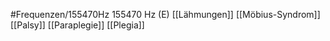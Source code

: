 #Frequenzen/155470Hz
155470 Hz (E)
[[Lähmungen]]
[[Möbius-Syndrom]]
[[Palsy]]
[[Paraplegie]]
[[Plegia]]